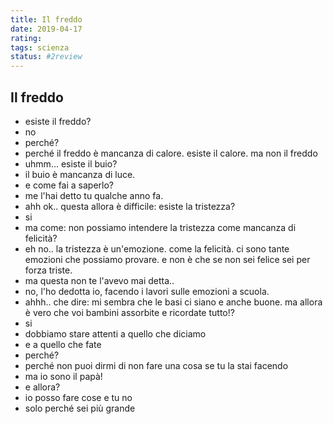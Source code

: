 ```yaml
---
title: Il freddo
date: 2019-04-17
rating: 
tags: scienza
status: #2review
---
```

## Il freddo

- esiste il freddo?
- no
- perché?
- perché il freddo è mancanza di calore. esiste il calore. ma non il freddo
- uhmm... esiste il buio?
- il buio è mancanza di luce.
- e come fai a saperlo?
- me l'hai detto tu qualche anno fa.
- ahh ok.. questa allora è difficile: esiste la tristezza?
- si
- ma come: non possiamo intendere la tristezza come mancanza di felicità?
- eh no.. la tristezza è un'emozione. come la felicità. ci sono tante emozioni che possiamo provare. e non è che se non sei felice sei per forza triste.
- ma questa non te l'avevo mai detta..
- no, l'ho dedotta io, facendo i lavori sulle emozioni a scuola.
- ahhh.. che dire: mi sembra che le basi ci siano e anche buone. ma allora è vero che voi bambini assorbite e ricordate tutto!?
- si
- dobbiamo stare attenti a quello che diciamo
- e a quello che fate
- perché?
- perché non puoi dirmi di non fare una cosa se tu la stai facendo
- ma io sono il papà!
- e allora?
- io posso fare cose e tu no
- solo perché sei più grande
